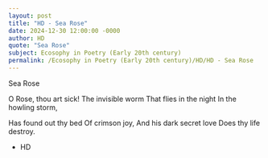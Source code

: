 ```yaml
---
layout: post
title: "HD - Sea Rose"
date: 2024-12-30 12:00:00 -0000
author: HD
quote: "Sea Rose"
subject: Ecosophy in Poetry (Early 20th century)
permalink: /Ecosophy in Poetry (Early 20th century)/HD/HD - Sea Rose
---
```


Sea Rose

   O Rose, thou art sick!
   The invisible worm
   That flies in the night
   In the howling storm,

   Has found out thy bed
   Of crimson joy,
   And his dark secret love
   Does thy life destroy.

- HD
